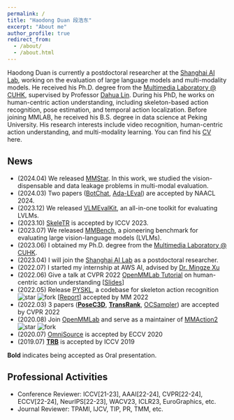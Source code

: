 ```yaml
---
permalink: /
title: "Haodong Duan 段浩东"
excerpt: "About me"
author_profile: true
redirect_from: 
  - /about/
  - /about.html
---
```


Haodong Duan is currently a postdoctoral researcher at the [Shanghai AI Lab](https://www.shlab.org.cn), working on the evaluation of large language models and multi-modality models.
He received his Ph.D. degree from the [Multimedia Laboratory @ CUHK](https://mmlab.ie.cuhk.edu.hk), supervised by Professor [Dahua Lin](http://dahua.site/).
During his PhD, he works on human-centric action understanding, including skeleton-based action recognition, pose estimation, and temporal action localization.
Before joining MMLAB, he received his B.S. degree in data science at Peking University. 
His research interests include video recognition, human-centric action understanding, and multi-modality learning. 
You can find his [CV](/files/resume_latest.pdf) here.

News
-----------------
- (2024.04) We released [MMStar](https://arxiv.org/abs/2403.20330). In this work, we studied the vision-dispensable and data leakage problems in multi-modal evaluation. 
- (2024.03) Two papers ([BotChat](https://arxiv.org/abs/2310.13650), [Ada-LEval](https://arxiv.org/abs/2404.06480)) are accepted by NAACL 2024. 
- (2023.12) We released [VLMEvalKit](https://github.com/open-compass/VLMEvalKit), an all-in-one toolkit for evaluating LVLMs.
- (2023.10) [SkeleTR](https://arxiv.org/pdf/2309.11445.pdf) is accepted by ICCV 2023.
- (2023.07) We released [MMBench](https://arxiv.org/abs/2307.06281), a pioneering benchmark for evaluating large vision-language models (LVLMs).
- (2023.06) I obtained my Ph.D. degree from the [Multimedia Laboratory @ CUHK](https://mmlab.ie.cuhk.edu.hk). 
- (2023.04) I will join the [Shanghai AI Lab](https://www.shlab.org.cn) as a postdoctoral researcher.
- (2022.07) I started my internship at AWS AI, advised by [Dr. Mingze Xu](https://xumingze0308.github.io/)
- (2022.06) Give a talk at CVPR 2022 [OpenMMLab Tutorial](https://openmmlab.com/community/cvpr2022-tutorial) on human-centric action understanding [[Slides](/files/cvpr22_tutorial.pdf)]
- (2022.05) Release [PYSKL](https://github.com/kennymckormick/pyskl), a codebase for skeleton action recognition ![star](https://badgen.net/github/stars/kennymckormick/pyskl) ![fork](https://badgen.net/github/forks/kennymckormick/pyskl) [[Report](https://arxiv.org/abs/2205.09443)] accepted by MM 2022
- (2022.03) 3 papers (**[PoseC3D](https://arxiv.org/abs/2104.13586)**, **[TransRank](https://arxiv.org/abs/2205.02028)**, [OCSampler](https://arxiv.org/abs/2201.04388)) are accepted by CVPR 2022
- (2020.08) Join [OpenMMLab](https://openmmlab.com/) and serve as a maintainer of [MMAction2](https://github.com/open-mmlab/mmaction2) ![star](https://badgen.net/github/stars/open-mmlab/mmaction2) ![fork](https://badgen.net/github/forks/open-mmlab/mmaction2)
- (2020.07) [OmniSource](https://arxiv.org/abs/2003.13042) is accepted by ECCV 2020
- (2019.07) **[TRB](https://openaccess.thecvf.com/content_ICCV_2019/papers/Duan_TRB_A_Novel_Triplet_Representation_for_Understanding_2D_Human_Body_ICCV_2019_paper.pdf)** is accepted by ICCV 2019

**Bold** indicates being accepted as Oral presentation. 

Professional Activities
----------------
- Conference Reviewer: ICCV[21-23], AAAI[22-24], CVPR[22-24], ECCV[22-24], NeurIPS[22-23], WACV23, ICLR23, EuroGraphics, etc.
- Journal Reviewer: TPAMI, IJCV, TIP, PR, TMM, etc.

<script type="text/javascript" src="//rf.revolvermaps.com/0/0/6.js?i=5wygxlue8gu&amp;m=7&amp;c=e63100&amp;cr1=ffffff&amp;f=arial&amp;l=0&amp;bv=90&amp;lx=-420&amp;ly=420&amp;hi=20&amp;he=7&amp;hc=a8ddff&amp;rs=80" async="async"></script>
